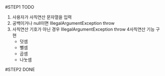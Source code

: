 #STEP1 TODO
1. 사용자가 사칙연산 문자열을 입력
2. 공백이거나 null이면 IllegalArgumentException throw
3. 사칙연산 기호가 아닌 경우 IllegalArgumentException throw
4사칙연산 기능 구현
    - 덧셈
    - 뺄셈
    - 곱셈
    - 나눗셈

#STEP2 DONE
